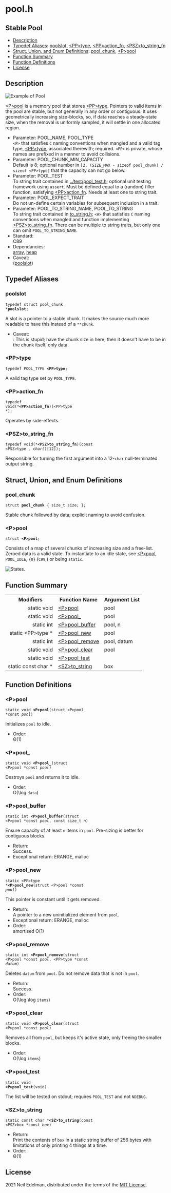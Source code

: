 # pool\.h #

## Stable Pool ##

 * [Description](#user-content-preamble)
 * [Typedef Aliases](#user-content-typedef): [poolslot](#user-content-typedef-79154f2f), [&lt;PP&gt;type](#user-content-typedef-7560d92f), [&lt;PP&gt;action_fn](#user-content-typedef-cefaf27a), [&lt;PSZ&gt;to_string_fn](#user-content-typedef-8b890812)
 * [Struct, Union, and Enum Definitions](#user-content-tag): [pool_chunk](#user-content-tag-667964d9), [&lt;P&gt;pool](#user-content-tag-8aba39cb)
 * [Function Summary](#user-content-summary)
 * [Function Definitions](#user-content-fn)
 * [License](#user-content-license)

## <a id = "user-content-preamble" name = "user-content-preamble">Description</a> ##

![Example of Pool](web/pool.png)

[&lt;P&gt;pool](#user-content-tag-8aba39cb) is a memory pool that stores [&lt;PP&gt;type](#user-content-typedef-7560d92f)\. Pointers to valid items in the pool are stable, but not generally in any order or contiguous\. It uses geometrically increasing size\-blocks, so, if data reaches a steady\-state size, when the removal is uniformly sampled, it will settle in one allocated region\.



 * Parameter: POOL\_NAME, POOL\_TYPE  
   `<P>` that satisfies `C` naming conventions when mangled and a valid tag type, [&lt;PP&gt;type](#user-content-typedef-7560d92f), associated therewith; required\. `<PP>` is private, whose names are prefixed in a manner to avoid collisions\.
 * Parameter: POOL\_CHUNK\_MIN\_CAPACITY  
   Default is 8; optional number in `[2, (SIZE_MAX - sizeof pool_chunk) / sizeof <PP>type]` that the capacity can not go below\.
 * Parameter: POOL\_TEST  
   To string trait contained in [\.\./test/pool\_test\.h](../test/pool_test.h); optional unit testing framework using `assert`\. Must be defined equal to a \(random\) filler function, satisfying [&lt;PP&gt;action_fn](#user-content-typedef-cefaf27a)\. Needs at least one to string trait\.
 * Parameter: POOL\_EXPECT\_TRAIT  
   Do not un\-define certain variables for subsequent inclusion in a trait\.
 * Parameter: POOL\_TO\_STRING\_NAME, POOL\_TO\_STRING  
   To string trait contained in [to\_string\.h](to_string.h); `<A>` that satisfies `C` naming conventions when mangled and function implementing [&lt;PSZ&gt;to_string_fn](#user-content-typedef-8b890812)\. There can be multiple to string traits, but only one can omit `POOL_TO_STRING_NAME`\.
 * Standard:  
   C89
 * Dependancies:  
   [array](https://github.com/neil-edelman/array), [heap](https://github.com/neil-edelman/heap)
 * Caveat:  
   ([poolslot](#user-content-typedef-79154f2f))


## <a id = "user-content-typedef" name = "user-content-typedef">Typedef Aliases</a> ##

### <a id = "user-content-typedef-79154f2f" name = "user-content-typedef-79154f2f">poolslot</a> ###

<code>typedef struct pool_chunk *<strong>poolslot</strong>;</code>

A slot is a pointer to a stable chunk\. It makes the source much more readable to have this instead of a `**chunk`\.

 * Caveat:  
   : This is stupid; have the chunk size in here, then it doesn't have to be in the chunk itself, only data\.




### <a id = "user-content-typedef-7560d92f" name = "user-content-typedef-7560d92f">&lt;PP&gt;type</a> ###

<code>typedef POOL_TYPE <strong>&lt;PP&gt;type</strong>;</code>

A valid tag type set by `POOL_TYPE`\.



### <a id = "user-content-typedef-cefaf27a" name = "user-content-typedef-cefaf27a">&lt;PP&gt;action_fn</a> ###

<code>typedef void(*<strong>&lt;PP&gt;action_fn</strong>)(&lt;PP&gt;type *);</code>

Operates by side\-effects\.



### <a id = "user-content-typedef-8b890812" name = "user-content-typedef-8b890812">&lt;PSZ&gt;to_string_fn</a> ###

<code>typedef void(*<strong>&lt;PSZ&gt;to_string_fn</strong>)(const &lt;PSZ&gt;type *, char(*)[12]);</code>

Responsible for turning the first argument into a 12\-`char` null\-terminated output string\.



## <a id = "user-content-tag" name = "user-content-tag">Struct, Union, and Enum Definitions</a> ##

### <a id = "user-content-tag-667964d9" name = "user-content-tag-667964d9">pool_chunk</a> ###

<code>struct <strong>pool_chunk</strong> { size_t size; };</code>

Stable chunk followed by data; explicit naming to avoid confusion\.



### <a id = "user-content-tag-8aba39cb" name = "user-content-tag-8aba39cb">&lt;P&gt;pool</a> ###

<code>struct <strong>&lt;P&gt;pool</strong>;</code>

Consists of a map of several chunks of increasing size and a free\-list\. Zeroed data is a valid state\. To instantiate to an idle state, see [&lt;P&gt;pool](#user-content-fn-8aba39cb), `POOL_IDLE`, `{0}` \(`C99`,\) or being `static`\.

![States.](web/states.png)



## <a id = "user-content-summary" name = "user-content-summary">Function Summary</a> ##

<table>

<tr><th>Modifiers</th><th>Function Name</th><th>Argument List</th></tr>

<tr><td align = right>static void</td><td><a href = "#user-content-fn-8aba39cb">&lt;P&gt;pool</a></td><td>pool</td></tr>

<tr><td align = right>static void</td><td><a href = "#user-content-fn-f728a3fc">&lt;P&gt;pool_</a></td><td>pool</td></tr>

<tr><td align = right>static int</td><td><a href = "#user-content-fn-3579e316">&lt;P&gt;pool_buffer</a></td><td>pool, n</td></tr>

<tr><td align = right>static &lt;PP&gt;type *</td><td><a href = "#user-content-fn-e71c341a">&lt;P&gt;pool_new</a></td><td>pool</td></tr>

<tr><td align = right>static int</td><td><a href = "#user-content-fn-95972ccc">&lt;P&gt;pool_remove</a></td><td>pool, datum</td></tr>

<tr><td align = right>static void</td><td><a href = "#user-content-fn-96f5dc51">&lt;P&gt;pool_clear</a></td><td>pool</td></tr>

<tr><td align = right>static void</td><td><a href = "#user-content-fn-d026a8f8">&lt;P&gt;pool_test</a></td><td></td></tr>

<tr><td align = right>static const char *</td><td><a href = "#user-content-fn-b11709d3">&lt;SZ&gt;to_string</a></td><td>box</td></tr>

</table>



## <a id = "user-content-fn" name = "user-content-fn">Function Definitions</a> ##

### <a id = "user-content-fn-8aba39cb" name = "user-content-fn-8aba39cb">&lt;P&gt;pool</a> ###

<code>static void <strong>&lt;P&gt;pool</strong>(struct &lt;P&gt;pool *const <em>pool</em>)</code>

Initializes `pool` to idle\.

 * Order:  
   &#920;\(1\)




### <a id = "user-content-fn-f728a3fc" name = "user-content-fn-f728a3fc">&lt;P&gt;pool_</a> ###

<code>static void <strong>&lt;P&gt;pool_</strong>(struct &lt;P&gt;pool *const <em>pool</em>)</code>

Destroys `pool` and returns it to idle\.

 * Order:  
   &#927;\(\\log `data`\)




### <a id = "user-content-fn-3579e316" name = "user-content-fn-3579e316">&lt;P&gt;pool_buffer</a> ###

<code>static int <strong>&lt;P&gt;pool_buffer</strong>(struct &lt;P&gt;pool *const <em>pool</em>, const size_t <em>n</em>)</code>

Ensure capacity of at least `n` items in `pool`\. Pre\-sizing is better for contiguous blocks\.

 * Return:  
   Success\.
 * Exceptional return: ERANGE, malloc  




### <a id = "user-content-fn-e71c341a" name = "user-content-fn-e71c341a">&lt;P&gt;pool_new</a> ###

<code>static &lt;PP&gt;type *<strong>&lt;P&gt;pool_new</strong>(struct &lt;P&gt;pool *const <em>pool</em>)</code>

This pointer is constant until it gets removed\.

 * Return:  
   A pointer to a new uninitialized element from `pool`\.
 * Exceptional return: ERANGE, malloc  
 * Order:  
   amortised O\(1\)




### <a id = "user-content-fn-95972ccc" name = "user-content-fn-95972ccc">&lt;P&gt;pool_remove</a> ###

<code>static int <strong>&lt;P&gt;pool_remove</strong>(struct &lt;P&gt;pool *const <em>pool</em>, &lt;PP&gt;type *const <em>datum</em>)</code>

Deletes `datum` from `pool`\. Do not remove data that is not in `pool`\.

 * Return:  
   Success\.
 * Order:  
   &#927;\(\\log \\log `items`\)




### <a id = "user-content-fn-96f5dc51" name = "user-content-fn-96f5dc51">&lt;P&gt;pool_clear</a> ###

<code>static void <strong>&lt;P&gt;pool_clear</strong>(struct &lt;P&gt;pool *const <em>pool</em>)</code>

Removes all from `pool`, but keeps it's active state, only freeing the smaller blocks\.

 * Order:  
   &#927;\(\\log `items`\)




### <a id = "user-content-fn-d026a8f8" name = "user-content-fn-d026a8f8">&lt;P&gt;pool_test</a> ###

<code>static void <strong>&lt;P&gt;pool_test</strong>(void)</code>

The list will be tested on stdout; requires `POOL_TEST` and not `NDEBUG`\.



### <a id = "user-content-fn-b11709d3" name = "user-content-fn-b11709d3">&lt;SZ&gt;to_string</a> ###

<code>static const char *<strong>&lt;SZ&gt;to_string</strong>(const &lt;PSZ&gt;box *const <em>box</em>)</code>

 * Return:  
   Print the contents of `box` in a static string buffer of 256 bytes with limitations of only printing 4 things at a time\.
 * Order:  
   &#920;\(1\)






## <a id = "user-content-license" name = "user-content-license">License</a> ##

2021 Neil Edelman, distributed under the terms of the [MIT License](https://opensource.org/licenses/MIT)\.



